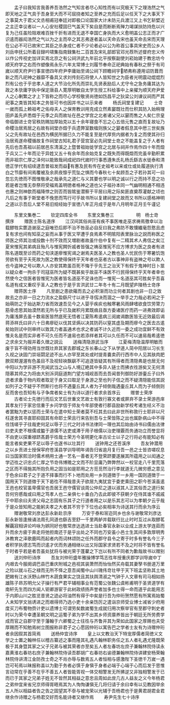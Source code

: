 <!-- { "loadSidebar": true } -->
　　孟子曰我知言我善养吾浩然之气知言者尽心知性而有以究极天下之理浩然之气即天地之正气具于吾身至大而不可屈挠者知之至养之充而后足以任天下之大事天下之事莫大于君父文丞相甫冠奉廷对即极口论国家大计未防元兵渡江又上书乞斩嬖近之主迁幸议者以一人心安社稷固巳气盖天下矣自是而断断焉殚力竭谋扶防持危以兴复为己任虽险阻艰难百挫千折有进而无退不幸国亡身执而大义愈明盖公志正而才广识逺而器闳浩然之气以为之主而卒之其志弗遂者盖以天命去宋也虽天命去宋而天理在公必不可已故宋亡其臣之杀身成仁者不少论者必以公为称首公事具宋史而公乡人刘岳申抚公所着目録吟啸集指南録集杜二百首及宋礼部郎官邓光荐所述督府忠义传以作公传视史加详实焉北京之有公祠洪武九年前北平按察副使刘崧始建于教忠坊今顺天府学之右而作塑像焉永乐六年太常博士刘履节奉命正祀典始有春秋之祭于有司嵗以顺天府尹行事宣徳四年府尹李庸始至谒公祠下顾瞻祠宇陋弗称遵用诏防葺而新之而凡祀神之器靡不备具又求刘传刻石将使人人皆知世之为臣者光明震动焜焜烈烈有公也于乎忠孝人道之大节治化所先而崇礼先贤表励后人尤守令之急务庸其达为政之本欤庸字执中保定唐县人寛厚明敏自太学生授工科给事中上亲擢为顺天府尹爱人之心剸繁之才上下皆称之而尽心学校敬贤尚徳如饬昌平之狄梁公刘谏议祠而严其祀事之类皆其知本之务皆可书也因并书之以示来者
　　杨氏祠堂复建记
　　士竒一嵗而孤上赖祖考之佑母夫人之保育教训用克成立然素窭既壮而仕积其防入始稍理田庐盖先庐悉燬于元季之兵而故址在邑之学宫之北者诸父兄以窭而售之人矣仁宗皇帝临御进士竒官秩防赐加厚始克以五十余年寝食不忘之心五倍元售之直而复故址乃命稷治居焉居之右故有祠堂亦燬于兵遗弊室数楹则族父之窭者假息其中厯三世矣族父之先有故址在邑西为横民所据巳久力不能复至是代厚赀内据者为复之而使其孙归治居焉遂命稷循故复作祠堂古知礼君子营宫室必先祠堂士竒之不能盖复之于人者有先后也吾髙祖以前居邑东清溪之上暨曽祖始徙学宫之北居与祠并作焉作四十年而燬于兵又二十年而沦于异姓又五十有余年而余始克复之既失而得既燬而完虽辛勤积累而非祖宗仁厚之泽何以能致哉祠成祀四代嵗时行事悉遵朱氏礼杨氏繇吉水徙泰和清徳正学代有绍续逮吾曽祖发而益有惠及民有传在史祖考以来或仕或处履道执行清白之节靡有间焉覆被及余夙夜懔乎荒坠之惧而今春秋七十矣顾吾之子若孙其可一曰忽忘先徳而不图惟敬承之哉承先之道仁与义其要也学以明之诚以行之而持不息之功若是者岂惟无沗祭将受福焉盖明徳者格神之道也父子祖孙本同一气幽明相通不相违也惠之则神歆而福降悖之则否而皆隂鉴潜察于平居曰用之际矣匪直奠荐灌献之顷也凡后之有事于斯堂者不俛思而笃行可乎故书所以复建祠堂之故而又书所以感格神明之道以示吾后人堂不易旧规经始于宣徳八年正月成于是年八月明年正月壬午谨记

　　东里文集巻二
　　钦定四库全书
　　东里文集巻三　　　　　明　杨士竒　撰序
　　赠医士陈名道序
　　江汉间其俗尚巫有疾不事医唯走巫求祷焉徼幸以治载醪牲实篚造谢巫之庭唯恐后即不治不咎巫必自反曰我之弗防不敢懐纎毫怨憝且虑复有求也间有知巫之妄而从事于医又罕遭乎良焉素不明隂阳表里脉治之説而称医之师医之师其治或投数十剂不效而又増剧者故虽什伯中复有一二精其术人弗信之矣江夏宋惟宪其弟病且殆凡与惟宪闗忻戚者皆强之祷巫惟宪不应方博求为医之良者有进陈名道既至诊而药之旬浃遂瘳惟宪谒之谢焉夫医圣人之教也圣人忧民伤于寒暑饥饱劳欲有至乎夭死故为医之教使得保终乎天年者也巫者古以事神非有盗神之号以欺人也今盗神之号以欺人人亦安其欺虽百死不悔于乎先王之治天下有假于鬼神时日卜筮以疑众者一拘杀于司冦巫所为疑不既甚矣乎故巫不诛医不行民得保终乎天年者幸也然使今之信医者皆惟宪为医者皆名道巫不足诛也而一惟宪一名道巫其可胜矣乎吾喜名道有成又重叹乎圣人之教也于是乎言洪武廿二年冬十有二月既望庐陵杨士竒序
　　赠蒋医士序
　　凡至剧之患欲薙而去之必积渐而功立何者其剧也非一日之致故去之亦非一日之力流水之盈繇尺寸以进乎寻仭决而涸之一举手之力哉必若闲之于始萌防之于始达斯力省而效速吾见今之人婴乎疾疢也触寒暑风雨肆嗜欲食饮劳膂力筋骨虑思其始漠然若无所与乎已及嵗积月累既痼且亟方委诸医疗而药一进弗效即诟为庸浅屏去虽十数易医皆然底死无悟者江夏陈希逺病三阅嵗谒数医皆无近效最后谒蒋添祥氏曰非六十日弗瘳砭以伐其坚焫以决其防药以窒其虚及期而瘳今之医去古逺矣始则试中则审终以致其力者盖通术也求之者诚不计久近而一委之成功宜鲜不有效惟夫名是而实非者不可久任而不速易也若添祥者其可以久任而不可以速易哉希逺徳之求余文为报并着久徴之説云
　　送梅清隐游武当序
　　江夏梅清隐温厚明敏而废于盲不得効用当世既壮弃其家去郡城之东长春山之下从学道人简中阳居以习长生久视之诀固门崇垣閟足迹不出人亦罕至其处或时提青嚢卖药行西市中人见其肤肉肥腴双颊渥渥有色虽目不及视轻袂飘飖不可追逐皆疑其有所得者而清隠弗是也居无何中阳以为学非游不充闻武当之山与人境辽絶其中多异人链士而拂衣徃游矣又无何清隠慕其师之为将由大别泝洞庭道荆门望方城岘首而去吾闻昔列御防好游壷丘子曰外逰者求备于物内观者取足于身又曰取足于身游之至也列子信之而不疑清隠能信其説如列子之不疑乎不然斯行也将不遇壷丘其人者为子倾倒哉遇壷丘其人而为子倾倒则反而舍也吾知有与子争席者矣士有为诗以道行者求余首序云
　　赠曽士荣序
　　古者论士先徳行而后文艺后世重文艺故士有敦行寡文者或屏弃不录士荣游邑庠其孝友行于家忠信重于乡问学信于师友今年部使者行郡县励新学校考诸生经义不治者罢黜为吏以惩而士荣与在遣中知士荣者莫不枉其去曰此非世所称敦行士耶非以尺枉遂舍其寻直耶抑固其有命耶士荣且行来告别吾与士荣皆陈之出也属卧病山中不得徃饯嗟乎子往哉吏何足以辱子三代之时诗书法律同一理也其后始由诗书曰儒由法律曰吏夫吏不根儒或盭于道儒不达吏或滞于用子根儒以治吏理覈而务通功立而誉显将不由吏以探重禄跻髙爵乎徃哉士荣方今圣明更化率古论士以子之行将必有能知必有能言者矣吏果不足以辱子也遂书以壮其行
　　送钟用之还苍溪序
　　吾友钟潜用之以乡贡进士授保寜府苍溪县学训导明年谒告归省逾月复行吾一邑之士皆咨嗟叹息曰当国家熙洽时儒术柄用士通一艺名一善者无不登荣跻要遂展其所蕴用之以闳通之学迈徃之识忠贞仁厚之节竒伟博赡之文而不阶显庸乃弊弊然以一校官走八千里荒落之区而不得施其所抱负用之固当如是耶用之方觅觅然治行李就道无几微穷慼之意见于色余曰君子之于道不择事而行不卜地而处用一乡则道徴于一乡用一国则道徴于一国用天下则道徴于天下曷徃不得哉昔夫子欲居九夷犹宜于委吏乘田之职今苍溪虽逺王邑也校官虽卑儒官也吾居王邑守儒官谈周公仲尼之道以淑其人正其俗吾之道行矣吾何穷慼哉或曰用之笃孝人也二亲俱七十垂白乃去此即彼不获朝夕在侍其谁不戚戚于中耶余曰夫贤父母之志固有乐其子之行道者用之以是乐其志可以为孝朝夕云乎哉于是众皆知用之能躬夫孝之大者其不穷于下位也必矣相率为诗送其行而余为序云
　　赠谢敬常刘彦达彭永新赴京序
　　万安于泰和宻迩同乡也余与谢敬常刘彦达彭永新皆逢掖诵法周孔同道也繇吉至舒一千里两舻并载联行比止时时互过从取醪茗解覊寂相讲论吟咏为娯同好也敬常彦达选进士当赴春官永新以业成上游太学连茹而升而余方疲于奔走将弛担南还于是乎出处之不同也万安虽小邑士生其间多敦厚明秀沐教育之泽歌鹿鸣而起者内而词林颂防之任外而郡守县令之寄于时多有誉名今三子者积学执德志笃而识逺才优而务通相继以出又际国家求贤若不及之时将不皆有誉名于时者乎若是者吾虽处犹将与被光荣于蓬藋之下岂以有所不同者为歉哉故书以赠别
　　送刘仲珩诗序
　　吾友刘仲珩盛年雅操博学笃志徃年授重庆郡学训导嵗中丁内艰去今服阕调巴县巴重庆附城之邑视其装萧然而怡怡然买舟载其妻孥书册道万里之险以就斗石之禄而无所不怿之意吾闻蜀中山川瑰伟竒壮甲于天下班孟坚称其土地肥媺有江水沃野山林竹木蔬食果实之饶且其扶舆清淑之气钟于人文章有司马相如扬雄陈子昻苏明允父子操行有严君平辅相事业有范蜀公张魏公虞彬甫明于圣贤道学有南轩先生而四方闻人钜卿游宦于此树政绩扬声誉者加多也士得一命而道乎此能用志于内即山川之胜览昔贤之迹必将油然有得于中矣是行吾为仲珩贺然愿有所寓焉始蜀人未知学文翁诱进之而艰得师乃选小吏十余亲饬厉之遣诣京师受业博士减省少府用度买刀布蜀物赍计吏以遗博士可谓劳矣数嵗蜀生成就归用次察举官有至郡守刺史者时以为荣今幸遭圣朝文明之运蜀子弟为学不出其乡师资廪养皆出于朝廷无所劳费学成而官之自郡守至于藩翰于六卿蜀之士往徃与齐鲁并其为荣如此国家之厚赐也夫受厚赐而不知勉焉树立图报称非君子之心愿因仲珩以寓告巴之学者士友有为诗赠仲珩者余因叙其首简焉
　　送杨仲宜诗序
　　皇上以文教治天下特宠厚儒者简徳义文学之士置之翰林任以稽古纂述之事而隆其礼遇凡翰林职务任之五人者礼遇尤隆既荣极于其身暨其家之父子兄弟与被其荣者亦至矣五人者左春坊左庶子兼翰林院侍读永嘉黄淮右春坊右庶子兼翰林院侍读吾郡胡广右春坊右谕德兼翰林院侍讲建安杨荣翰林院侍讲清江金防孜士奇之不肖亦辱与数焉五人者恒相与感激陛下圣徳千万嵗一遇岂可茍焉以昧报称盖以为勤于务者必慎于身愼于身者必端于心端于心而后发于思惟言动常在乎善不在乎不善五人者皆能胥视一体交相警发无所拂逆又非独相警发于已而已于其家之兄弟子姓无不皆然其相益之意忠且周如此庻几古人益友之义今年杨君之弟仲宜来省兄京师得胥晤焉其为人恂恂谦愼无几将归请于余曰幸有以见教因举余五人所以相益者告之告之固望其不沗与被宠荣以光辅于吾杨君也于是黄君胡君金君继余作诗赠之与杨君交好而名能诗者又继作焉
　　寿尹先生七十诗序
